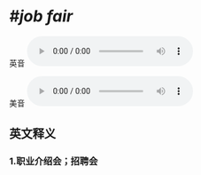 # ***\#job fair*** 
英音
<audio src="./media/job fair1_AAC.aac" controls="controls"></audio>

美音
<audio src="./media/job fair2_AAC.aac" controls="controls"></audio>



  

英文释义
---
### 1.**职业介绍会；招聘会**  


